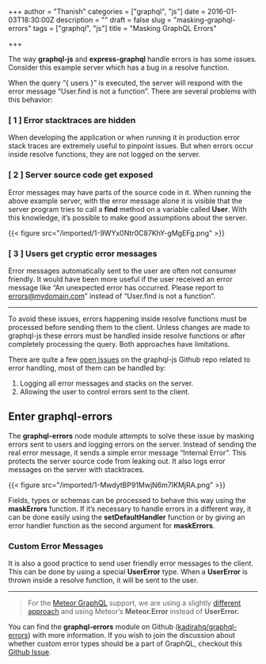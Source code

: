+++
author = "Thanish"
categories = ["graphql", "js"]
date = 2016-01-03T18:30:00Z
description = ""
draft = false
slug = "masking-graphql-errors"
tags = ["graphql", "js"]
title = "Masking GraphQL Errors"

+++


The way **graphql-js** and **express-graphql** handle errors is has some issues. Consider this example server which has a bug in a resolve function.

When the query “{ users }” is executed, the server will respond with the error message “User.find is not a function”. There are several problems with this behavior:

### [ 1 ] Error stacktraces are hidden

When developing the application or when running it in production error stack traces are extremely useful to pinpoint issues. But when errors occur inside resolve functions, they are not logged on the server.

### [ 2 ] Server source code get exposed

Error messages may have parts of the source code in it. When running the above example server, with the error message alone it is visible that the server program tries to call a **find** method on a variable called **User**. With this knowledge, it’s possible to make good assumptions about the server.

{{< figure src="/imported/1-9WYx0Ntr0C87KhY-gMgEFg.png" >}}

### [ 3 ] Users get cryptic error messages

Error messages automatically sent to the user are often not consumer friendly. It would have been more useful if the user received an error message like “An unexpected error has occurred. Please report to errors@mydomain.com” instead of “User.find is not a function”.

---

To avoid these issues, errors happening inside resolve functions must be processed before sending them to the client. Unless changes are made to graphql-js these errors must be handled inside resolve functions or after completely processing the query. Both approaches have limitations.

There are quite a few [open issues](https://github.com/graphql/graphql-js/issues?utf8=%E2%9C%93&q=is%3Aissue+is%3Aopen+error) on the graphql-js Github repo related to error handling, most of them can be handled by:

1. Logging all error messages and stacks on the server.
2. Allowing the user to control errors sent to the client.

## **Enter graphql-errors**

The **graphql-errors** node module attempts to solve these issue by masking errors sent to users and logging errors on the server. Instead of sending the real error message, it sends a simple error message “Internal Error”. This protects the server source code from leaking out. It also logs error messages on the server with stacktraces.

{{< figure src="/imported/1-MwdytBP91MwjN6m7IKMjRA.png" >}}

Fields, types or schemas can be processed to behave this way using the **maskErrors** function. If it’s necessary to handle errors in a different way, it can be done easily using the **setDefaultHandler** function or by giving an error handler function as the second argument for **maskErrors**.

### Custom Error Messages

It is also a good practice to send user friendly error messages to the client. This can be done by using a special **UserError** type. When a **UserError** is thrown inside a resolve function, it will be sent to the user.

---

> For the [Meteor GraphQL](https://github.com/kadirahq/meteor-graphql) support, we are using a slightly [different approach](https://github.com/kadirahq/meteor-graphql/pull/6) and using Meteor’s **Meteor.Error** instead of **UserError.**

You can find the **graphql-errors** module on Github ([kadirahq/graphql-errors](https://github.com/kadirahq/graphql-errors)) with more information. If you wish to join the discussion about whether custom error types should be a part of GraphQL, checkout this [Github Issue](https://github.com/facebook/graphql/issues/135).
